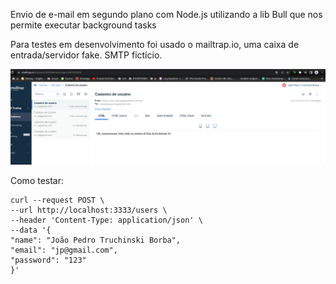 Envio de e-mail em segundo plano com Node.js utilizando a lib Bull que nos permite
 executar background tasks

Para testes em desenvolvimento foi usado o mailtrap.io, uma caixa de entrada/servidor fake. SMTP fictício.

![mailtrap.png](mailtrap.png)

Como testar: 
```
curl --request POST \
--url http://localhost:3333/users \
--header 'Content-Type: application/json' \
--data '{
"name": "João Pedro Truchinski Borba",
"email": "jp@gmail.com",
"password": "123"
}'
```